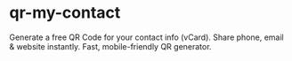 # qr-my-contact
Generate a free QR Code for your contact info (vCard). Share phone, email &amp; website instantly. Fast, mobile-friendly QR generator.

